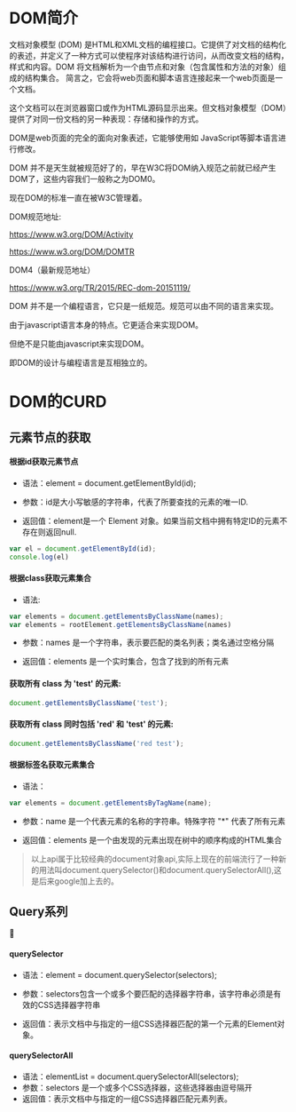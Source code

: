 # DOM简介

文档对象模型 (DOM) 是HTML和XML文档的编程接口。它提供了对文档的结构化的表述，并定义了一种方式可以使程序对该结构进行访问，从而改变文档的结构，样式和内容。DOM 将文档解析为一个由节点和对象（包含属性和方法的对象）组成的结构集合。
简言之，它会将web页面和脚本语言连接起来一个web页面是一个文档。

这个文档可以在浏览器窗口或作为HTML源码显示出来。但文档对象模型（DOM）提供了对同一份文档的另一种表现：存储和操作的方式。 

DOM是web页面的完全的面向对象表述，它能够使用如 JavaScript等脚本语言进行修改。

DOM 并不是天生就被规范好了的，早在W3C将DOM纳入规范之前就已经产生DOM了，这些内容我们一般称之为DOM0。

现在DOM的标准一直在被W3C管理着。

DOM规范地址: 	

https://www.w3.org/DOM/Activity  

https://www.w3.org/DOM/DOMTR

DOM4（最新规范地址）

https://www.w3.org/TR/2015/REC-dom-20151119/


DOM 并不是一个编程语言，它只是一纸规范。规范可以由不同的语言来实现。

由于javascript语言本身的特点。它更适合来实现DOM。

但绝不是只能由javascript来实现DOM。

即DOM的设计与编程语言是互相独立的。


# DOM的CURD

## 元素节点的获取

#### 根据id获取元素节点

* 语法：element = document.getElementById(id);
	
* 参数：id是大小写敏感的字符串，代表了所要查找的元素的唯一ID.

* 返回值：element是一个 Element 对象。如果当前文档中拥有特定ID的元素不存在则返回null.

```javascript
var el = document.getElementById(id);
console.log(el)
```

#### 根据class获取元素集合

* 语法:

```javascript
var elements = document.getElementsByClassName(names); 
var elements = rootElement.getElementsByClassName(names)
```

* 参数：names 是一个字符串，表示要匹配的类名列表；类名通过空格分隔

* 返回值：elements 是一个实时集合，包含了找到的所有元素



#### 获取所有 class 为 'test' 的元素:

```javascript
document.getElementsByClassName('test');

```

#### 获取所有 class 同时包括 'red' 和 'test' 的元素:

```javascript
document.getElementsByClassName('red test');
```

#### 根据标签名获取元素集合

* 语法：

```javascript
var elements = document.getElementsByTagName(name);
```

* 参数：name 是一个代表元素的名称的字符串。特殊字符 "*" 代表了所有元素

* 返回值：elements 是一个由发现的元素出现在树中的顺序构成的HTML集合


> 以上api属于比较经典的document对象api,实际上现在的前端流行了一种新的用法叫document.querySelector()和document.querySelectorAll(),这是后来google加上去的。


## Query系列

#### querySelector
* 语法：element = document.querySelector(selectors);

* 参数：selectors包含一个或多个要匹配的选择器字符串，该字符串必须是有效的CSS选择器字符串

* 返回值：表示文档中与指定的一组CSS选择器匹配的第一个元素的Element对象。


#### querySelectorAll

* 语法：elementList = document.querySelectorAll(selectors);
* 参数：selectors 是一个或多个CSS选择器，这些选择器由逗号隔开
* 返回值：表示文档中与指定的一组CSS选择器匹配元素列表。






